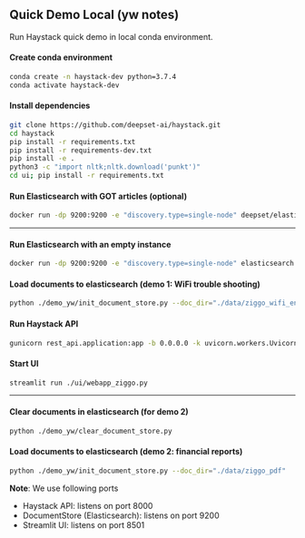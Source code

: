 ## Quick Demo Local (yw notes)

Run Haystack quick demo in local conda environment.

#### Create conda environment
```bash
conda create -n haystack-dev python=3.7.4    
conda activate haystack-dev
```

#### Install dependencies
```bash
git clone https://github.com/deepset-ai/haystack.git
cd haystack
pip install -r requirements.txt
pip install -r requirements-dev.txt
pip install -e .
python3 -c "import nltk;nltk.download('punkt')"
cd ui; pip install -r requirements.txt
```

#### Run Elasticsearch with GOT articles (optional)
```bash
docker run -dp 9200:9200 -e "discovery.type=single-node" deepset/elasticsearch-game-of-thrones
```

---
#### Run Elasticsearch with an empty instance
```bash
docker run -dp 9200:9200 -e "discovery.type=single-node" elasticsearch:7.9.2
```

#### Load documents to elasticsearch (demo 1: WiFi trouble shooting)
```bash
python ./demo_yw/init_document_store.py --doc_dir="./data/ziggo_wifi_en"
```

#### Run Haystack API
```bash
gunicorn rest_api.application:app -b 0.0.0.0 -k uvicorn.workers.UvicornWorker --workers 1 --timeout 180
```

#### Start UI
```bash
streamlit run ./ui/webapp_ziggo.py
```

---
#### Clear documents in elasticsearch (for demo 2)
```bash
python ./demo_yw/clear_document_store.py 
```

#### Load documents to elasticsearch (demo 2: financial reports)
```bash
python ./demo_yw/init_document_store.py --doc_dir="./data/ziggo_pdf"
```

**Note**: We use following ports
* Haystack API: listens on port 8000
* DocumentStore (Elasticsearch): listens on port 9200
* Streamlit UI: listens on port 8501

